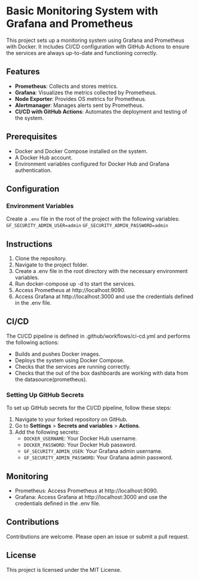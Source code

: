 # Basic Monitoring System with Grafana and Prometheus

This project sets up a monitoring system using Grafana and Prometheus with Docker. It includes CI/CD configuration with GitHub Actions to ensure the services are always up-to-date and functioning correctly.

## Features

- **Prometheus**: Collects and stores metrics.
- **Grafana**: Visualizes the metrics collected by Prometheus.
- **Node Exporter**: Provides OS metrics for Prometheus.
- **Alertmanager**: Manages alerts sent by Prometheus.
- **CI/CD with GitHub Actions**: Automates the deployment and testing of the system.

## Prerequisites

- Docker and Docker Compose installed on the system.
- A Docker Hub account.
- Environment variables configured for Docker Hub and Grafana authentication.

## Configuration

### Environment Variables

Create a `.env` file in the root of the project with the following variables:
`GF_SECURITY_ADMIN_USER=admin`
`GF_SECURITY_ADMIN_PASSWORD=admin`

## Instructions

1. Clone the repository.
2. Navigate to the project folder.
3. Create a .env file in the root directory with the necessary environment variables.
4. Run docker-compose up -d to start the services.
5. Access Prometheus at http://localhost:9090.
6. Access Grafana at http://localhost:3000 and use the credentials defined in the .env file.

## CI/CD

The CI/CD pipeline is defined in .github/workflows/ci-cd.yml and performs the following actions:

- Builds and pushes Docker images.
- Deploys the system using Docker Compose.
- Checks that the services are running correctly.
- Checks that the out of the box dashboards are working with data from the datasource(prometheus).


### Setting Up GitHub Secrets

To set up GitHub secrets for the CI/CD pipeline, follow these steps:

1. Navigate to your forked repository on GitHub.
2. Go to **Settings** > **Secrets and variables** > **Actions**.
3. Add the following secrets:
   - `DOCKER_USERNAME`: Your Docker Hub username.
   - `DOCKER_PASSWORD`: Your Docker Hub password.
   - `GF_SECURITY_ADMIN_USER`: Your Grafana admin username.
   - `GF_SECURITY_ADMIN_PASSWORD`: Your Grafana admin password.


## Monitoring

- Prometheus: Access Prometheus at http://localhost:9090.
- Grafana: Access Grafana at http://localhost:3000 and use the credentials defined in the .env file.

## Contributions

Contributions are welcome. Please open an issue or submit a pull request.

## License

This project is licensed under the MIT License.

